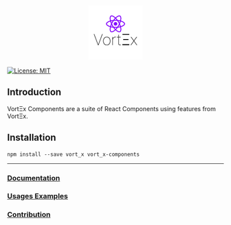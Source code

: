 <!--
  Title: Vortex
  Description: And Ethereum Dapp React and Redux tool taking care of transactions, smart contracts and many more !
  Author: mortimr
  -->
<div align="center" >
<img width="25%" src="https://raw.githubusercontent.com/Horyus/vort_x-components/master/.assets/vortex-components.png">
</div>

[![License: MIT](https://img.shields.io/badge/License-MIT-yellow.svg)](https://opensource.org/licenses/MIT)

## Introduction

VortΞx Components are a suite of React Components using features from VortΞx.

## Installation

```
npm install --save vort_x vort_x-components
```

----

### [Documentation](https://vort-x.readthedocs.io/en/master/tutorial#vortx-components)

### [Usages Examples](https://github.com/Horyus/vort_x-demo)

### [Contribution](./CONTRIBUTING.md)



